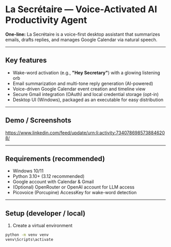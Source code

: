 # La Secrétaire — Voice-Activated AI Productivity Agent

**One-line:** La Secrétaire is a voice-first desktop assistant that summarizes emails, drafts replies, and manages Google Calendar via natural speech.

---

## Key features
- Wake-word activation (e.g., **"Hey Secretary"**) with a glowing listening orb
- Email summarization and multi-tone reply generation (AI-powered)
- Voice-driven Google Calendar event creation and timeline view
- Secure Gmail integration (OAuth) and local credential storage (opt-in)
- Desktop UI (Windows), packaged as an executable for easy distribution

---

## Demo / Screenshots
https://www.linkedin.com/feed/update/urn:li:activity:7340786985738846208/

---

## Requirements (recommended)
- Windows 10/11
- Python 3.10+ (3.12 recommended)
- Google account with Calendar & Gmail
- (Optional) OpenRouter or OpenAI account for LLM access
- Picovoice (Porcupine) AccessKey for wake-word detection

---

## Setup (developer / local)

1. Create a virtual environment
```bash
python -m venv venv
venv\Scripts\activate
